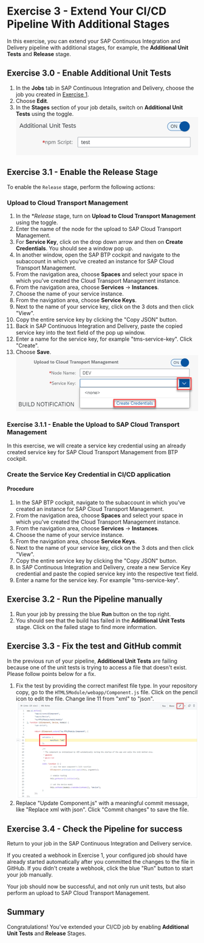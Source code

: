 # Exercise 3 - Extend Your CI/CD Pipeline With Additional Stages

In this exercise, you can extend your SAP Continuous Integration and Delivery pipeline with additional stages, for example, the **Additional Unit Tests** and **Release** stage.

## Exercise 3.0 - Enable Additional Unit Tests

1. In the **Jobs** tab in SAP Continuous Integration and Delivery, choose the job you created in [Exercise 1](/exercises/ex1#exercise-13-create-and-trigger-a-job-in-sap-continuous-integration-and-delivery).
2. Choose **Edit**.
3. In the **Stages** section of your job details, switch on **Additional Unit Tests** using the toggle.
<br>![](/exercises/ex3/images/03_03_0010.png)

## Exercise 3.1 - Enable the Release Stage

To enable the `Release` stage, perform the following actions:

### Upload to Cloud Transport Management

1. In the **Release* stage, turn on **Upload to Cloud Transport Management** using the toggle.
2. Enter the name of the node for the upload to SAP Cloud Transport Management.
3. For **Service Key**, click on the drop down arrow and then on **Create Credentials**. You should see a window pop up.
4. In another window, open the SAP BTP cockpit and navigate to the subaccount in which you’ve created an instance for SAP Cloud Transport Management.
5. From the navigation area, choose **Spaces** and select your space in which you’ve created the Cloud Transport Management instance.
6. From the navigation area, choose **Services** -> **Instances**.
7. Choose the name of your service instance.
8. From the navigation area, choose **Service Keys**.
9. Next to the name of your service key, click on the 3 dots and then click "View".
10. Copy the entire service key by clicking the "Copy JSON" button.
11. Back in SAP Continuous Integration and Delivery, paste the copied service key into the text field of the pop up window.
12. Enter a name for the service key, for example "tms-service-key". Click "Create".
13. Choose **Save**.
<br>![](/exercises/ex3/images/03_01_0010.png)

### Exercise 3.1.1 - Enable the Upload to SAP Cloud Transport Management

In this exercise, we will create a service key credential using an already created service key for SAP Cloud Transport Management from BTP cockpit.

### Create the Service Key Credential in CI/CD application

#### Procedure

1. In the SAP BTP cockpit, navigate to the subaccount in which you’ve created an instance for SAP Cloud Transport Management.
2. From the navigation area, choose **Spaces** and select your space in which you’ve created the Cloud Transport Management instance.
3. From the navigation area, choose **Services** -> **Instances**.
4. Choose the name of your service instance.
5. From the navigation area, choose **Service Keys**.
6. Next to the name of your service key, click on the 3 dots and then click "View".
7. Copy the entire service key by clicking the "Copy JSON" button.
8. In SAP Continuous Integration and Delivery, create a new Service Key credential and paste the copied service key into the respective text field.
9. Enter a name for the service key. For example "tms-service-key".

## Exercise 3.2 - Run the Pipeline manually

1. Run your job by pressing the blue **Run** button on the top right.
2. You should see that the build has failed in the **Additional Unit Tests** stage. Click on the failed stage to find more information.

## Exercise 3.3 - Fix the test and GitHub commit

In the previous run of your pipeline, **Additional Unit Tests** are failing because one of the unit tests is trying to access a file that doesn't exist. Please follow points below for a fix.

1. Fix the test by providing the correct manifest file type. In your repository copy, go to the `HTML5Module/webapp/Component.js` file. Click on the pencil icon to edit the file. Change line 11 from "xml" to "json".
<br>![](/exercises/ex3/images/03_04_0010.png)
2. Replace "Update Component.js" with a meaningful commit message, like "Replace xml with json". Click "Commit changes" to save the file.

## Exercise 3.4 - Check the Pipeline for success

Return to your job in the SAP Continuous Integration and Delivery service.

If you created a webhook in Exercise 1, your configured job should have already started automatically after you committed the changes to the file in GitHub. If you didn't create a webhook, click the blue "Run" button to start your job manually.

Your job should now be successful, and not only run unit tests, but also perform an upload to SAP Cloud Transport Management.

## Summary

Congratulations! You've extended your CI/CD job by enabling **Additional Unit Tests** and **Release** Stages.